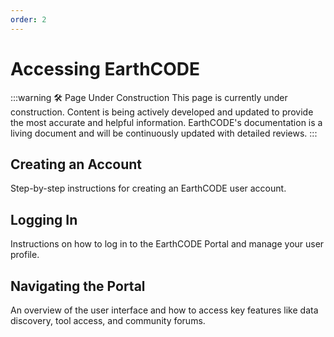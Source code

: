 ```yaml
---
order: 2
---
```

# Accessing EarthCODE
:::warning 🛠️ Page Under Construction
This page is currently under construction. Content is being actively developed and updated to provide the most accurate and helpful information.
EarthCODE's documentation is a living document and will be continuously updated with detailed reviews.
:::

## Creating an Account
Step-by-step instructions for creating an EarthCODE user account.

## Logging In
Instructions on how to log in to the EarthCODE Portal and manage your user profile.

## Navigating the Portal
An overview of the user interface and how to access key features like data discovery, tool access, and community forums.

